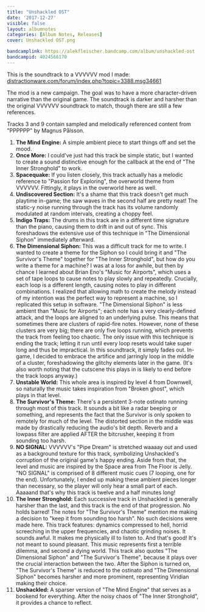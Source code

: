 ```yaml
---
title: "Unshackled OST"
date: '2017-12-27'
visible: false
layout: albumnotes
categories: [Album Notes, Releases]
cover: Unshackled OST.png

bandcamplink: https://alekfleischer.bandcamp.com/album/unshackled-ost
bandcampid: 4024566170
---
```

This is the soundtrack to a VVVVVV mod I made:
[distractionware.com/forum/index.php?topic=3388.msg34661](http://distractionware.com/forum/index.php?topic=3388.msg34661)

The mod is a new campaign. The goal was to have a more character-driven narrative than the original game. The soundtrack is darker and harsher than the original VVVVVV soundtrack to match, though there are still a few references.

Tracks 3 and 9 contain sampled and melodically referenced content from "PPPPPP" by Magnus Pålsson.

1. **The Mind Engine:** A simple ambient piece to start things off and set the mood.
2. **Once More:** I could've just had this track be simple static, but I wanted to create a sound distinctive enough for the callback at the end of "The Inner Stronghold" to work.
3. **Spacequake:** If you listen closely, this track actually has a melodic reference to "Passion for Exploring", the overworld theme from VVVVVV. Fittingly, it plays in the overworld here as well.
4. **Undiscovered Section:** It's a shame that this track doesn't get much playtime in-game; the saw waves in the second half are pretty neat! The static-y noise running through the track has its volume randomly modulated at random intervals, creating a choppy feel.
5. **Indigo Traps:** The drums in this track are in a different time signature than the piano, causing them to drift in and out of sync. This foreshadows the extensive use of this technique in "The Dimensional Siphon" immediately afterward.
6. **The Dimensional Siphon:** This was a difficult track for me to write. I wanted to create a theme for the Siphon so I could bring it and "The Survivor's Theme" together for "The Inner Stronghold", but how do you write a theme for a machine? I was at a loss for awhile, but then by chance I learned about Brian Eno's "Music for Airports", which uses a set of tape loops to cause notes to play slowly and repeatedly. Crucially, each loop is a different length, causing notes to play in different combinations. I realized that allowing math to create the melody instead of my intention was the perfect way to represent a machine, so I replicated this setup in software. "The Dimensional Siphon" is less ambient than "Music for Airports"; each note has a very clearly-defined attack, and the loops are aligned to an underlying pulse. This means that sometimes there are clusters of rapid-fire notes. However, none of these clusters are very big; there are only five loops running, which prevents the track from feeling too chaotic. The only issue with this technique is ending the track; letting it run until every loop resets would take super long and thus be impractical. In this soundtrack, it simply fades out. In-game, I decided to embrace the artifice and jarringly loop in the middle of a cluster, foreshadowing the glitchy elements later in the game. (It's also worth noting that the cutscene this plays in is likely to end before the track loops anyway.)
7. **Unstable World:** This whole area is inspired by level 4 from Downwell, so naturally the music takes inspiration from "Broken ghost", which plays in that level.
8. **The Survivor's Theme:** There's a persistent 3-note ostinato running through most of this track. It sounds a bit like a radar beeping or something, and represents the fact that the Survivor is only spoken to remotely for much of the level. The distorted section in the middle was made by drastically reducing the audio's bit depth. Reverb and a lowpass filter are applied AFTER the bitcrusher, keeping it from sounding too harsh.
9. **NO SIGNAL:** VVVVVV's "Pipe Dream" is stretched waaaay out and used as a background texture for this track, symbolizing Unshackled's corruption of the original game's happy ending. Aside from that, the level and music are inspired by the Space area from The Floor is Jelly. "NO SIGNAL" is comprised of 8 different music cues (7 looping, one for the end). Unfortunately, I ended up making these ambient pieces longer than necessary, so the player will only hear a small part of each. Aaaaand that's why this track is twelve and a half minutes long!
10. **The Inner Stronghold:** Each successive track in Unshackled is generally harsher than the last, and this track is the end of that progression. No holds barred! The notes for "The Survivor's Theme" mention me making a decision to "keep it from sounding too harsh". No such decisions were made here. This track features: dynamics compressed to hell, horrid screeching in the upper frequencies, and chaotic grinding noises. It sounds awful. It makes me physically ill to listen to. And that's good! It's not meant to sound pleasant. This music represents first a terrible dilemma, and second a dying world. This track also quotes "The Dimensional Siphon" and "The Survivor's Theme", because it plays over the crucial interaction between the two. After the Siphon is turned on, "The Survivor's Theme" is reduced to the ostinato and "The Dimensional Siphon" becomes harsher and more prominent, representing Viridian making their choice.
11. **Unshackled:** A sparser version of "The Mind Engine" that serves as a bookend for everything. After the noisy chaos of "The Inner Stronghold", it provides a chance to reflect.
